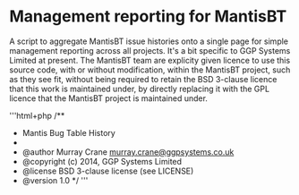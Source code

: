 # Management reporting for MantisBT 

A script to aggregate MantisBT issue histories onto a single page for 
simple management reporting across all projects. It's a bit specific to 
GGP Systems Limited at present. The MantisBT team are explicity given 
licence to use this source code, with or without modification, within 
the MantisBT project, such as they see fit, without being required to 
retain the BSD 3-clause licence that this work is maintained under, by 
directly replacing it with the GPL licence that the MantisBT project is 
maintained under.

'''html+php
/**
 * Mantis Bug Table History
 * 
 * @author Murray Crane <murray.crane@ggpsystems.co.uk>
 * @copyright (c) 2014, GGP Systems Limited
 * @license BSD 3-clause license (see LICENSE)
 * @version 1.0
 */
'''